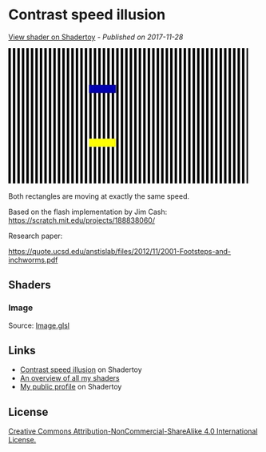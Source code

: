 ﻿# Contrast speed illusion
[View shader on Shadertoy](https://www.shadertoy.com/view/MtfBDN) - _Published on 2017-11-28_ 

![thumbnail](./thumbnail.jpg)


Both rectangles are moving at exactly the same speed.

Based on the flash implementation by Jim Cash: https://scratch.mit.edu/projects/188838060/

Research paper:

https://quote.ucsd.edu/anstislab/files/2012/11/2001-Footsteps-and-inchworms.pdf


## Shaders

### Image

Source: [Image.glsl](./Image.glsl)

## Links
* [Contrast speed illusion](https://www.shadertoy.com/view/MtfBDN) on Shadertoy
* [An overview of all my shaders](https://reindernijhoff.net/shadertoy/)
* [My public profile](https://www.shadertoy.com/user/reinder) on Shadertoy

## License

[Creative Commons Attribution-NonCommercial-ShareAlike 4.0 International License.](https://creativecommons.org/licenses/by-nc-sa/4.0/)
